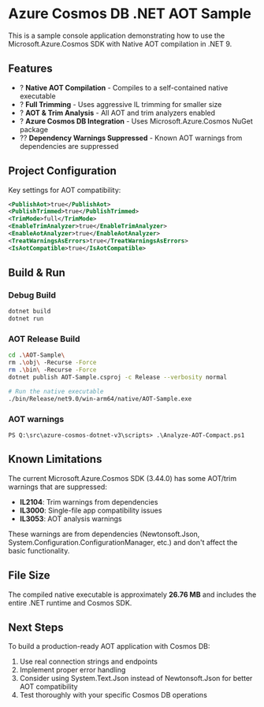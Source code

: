 # Azure Cosmos DB .NET AOT Sample

This is a sample console application demonstrating how to use the Microsoft.Azure.Cosmos SDK with Native AOT compilation in .NET 9.

## Features

- ? **Native AOT Compilation** - Compiles to a self-contained native executable
- ? **Full Trimming** - Uses aggressive IL trimming for smaller size
- ? **AOT & Trim Analysis** - All AOT and trim analyzers enabled
- ? **Azure Cosmos DB Integration** - Uses Microsoft.Azure.Cosmos NuGet package
- ?? **Dependency Warnings Suppressed** - Known AOT warnings from dependencies are suppressed

## Project Configuration

Key settings for AOT compatibility:

```xml
<PublishAot>true</PublishAot>
<PublishTrimmed>true</PublishTrimmed>
<TrimMode>full</TrimMode>
<EnableTrimAnalyzer>true</EnableTrimAnalyzer>
<EnableAotAnalyzer>true</EnableAotAnalyzer>
<TreatWarningsAsErrors>true</TreatWarningsAsErrors>
<IsAotCompatible>true</IsAotCompatible>
```

## Build & Run

### Debug Build
```bash
dotnet build
dotnet run
```

### AOT Release Build
```bash
cd .\AOT-Sample\
rm .\obj\ -Recurse -Force
rm .\bin\ -Recurse -Force
dotnet publish AOT-Sample.csproj -c Release --verbosity normal

# Run the native executable
./bin/Release/net9.0/win-arm64/native/AOT-Sample.exe
```

### AOT warnings
```
PS Q:\src\azure-cosmos-dotnet-v3\scripts> .\Analyze-AOT-Compact.ps1
```

## Known Limitations

The current Microsoft.Azure.Cosmos SDK (3.44.0) has some AOT/trim warnings that are suppressed:

- **IL2104**: Trim warnings from dependencies
- **IL3000**: Single-file app compatibility issues  
- **IL3053**: AOT analysis warnings

These warnings are from dependencies (Newtonsoft.Json, System.Configuration.ConfigurationManager, etc.) and don't affect the basic functionality.

## File Size

The compiled native executable is approximately **26.76 MB** and includes the entire .NET runtime and Cosmos SDK.

## Next Steps

To build a production-ready AOT application with Cosmos DB:

1. Use real connection strings and endpoints
2. Implement proper error handling
3. Consider using System.Text.Json instead of Newtonsoft.Json for better AOT compatibility
4. Test thoroughly with your specific Cosmos DB operations